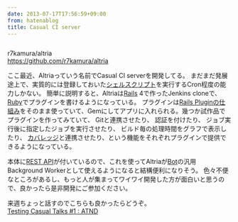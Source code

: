 ```yaml
---
date: 2013-07-17T17:56:59+09:00
from: hatenablog
title: Casual CI server
---
```


<p><img src="http://gifzo.net/f2zmQFtkzv.gif" alt="" /></p>

<p>r7kamura/altria<br/>
<a href="https://github.com/r7kamura/altria">https://github.com/r7kamura/altria</a></p>

<p>ここ最近、Altriaっていう名前でCasual CI serverを開発してる。
まだまだ発展途上で、実質的には登録しておいた<a class="keyword" href="http://d.hatena.ne.jp/keyword/%A5%B7%A5%A7%A5%EB%A5%B9%A5%AF%A5%EA%A5%D7%A5%C8">シェルスクリプト</a>を実行するCron程度の能力しかない。
簡単に説明すると、Altriaは<a class="keyword" href="http://d.hatena.ne.jp/keyword/Rails">Rails</a> 4で作ったJenkins cloneで、<a class="keyword" href="http://d.hatena.ne.jp/keyword/Ruby">Ruby</a>でプラグインを書けるようになっている。
プラグインは<a href="http://guides.rubyonrails.org/plugins.html">Rails Pluginの仕組み</a>をそのまま使っていて、Gemにしてアプリに入れられる。幾つか試作品でプラグインを作ってみていて、
Gitと連携させたり、
認証を付けたり、
ジョブ実行後に指定したジョブを実行させたり、
ビルド毎の処理時間をグラフで表示したり、
<a class="keyword" href="http://d.hatena.ne.jp/keyword/%A5%AB%A5%D0%A5%EC%A5%C3%A5%B8">カバレッジ</a>と連携させたり、という機能をそれぞれプラグインで提供できるようになっている。</p>

<p>本体に<a class="keyword" href="http://d.hatena.ne.jp/keyword/REST%20API">REST API</a>が付いているので、これを使ってAltriaが<a class="keyword" href="http://d.hatena.ne.jp/keyword/Bot">Bot</a>の汎用Background Workerとして使えるようになると結構便利になりそう。
色々不便なところがあるし、もっと人が集まってワイワイ開発した方が面白いと思うので、良かったら是非開発にご参加ください。</p>

<p>来週ちょっと話すのでこちらも良かったらどうぞ。<br/>
<a href="http://atnd.org/events/40914">Testing Casual Talks #1 : ATND</a></p>

